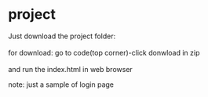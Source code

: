 # project
Just download the project folder:
<br> <br>
  for download: go to code(top corner)-click
                donwload in zip
<br><br>
and run the index.html in web browser

note:
  just a sample of login page

